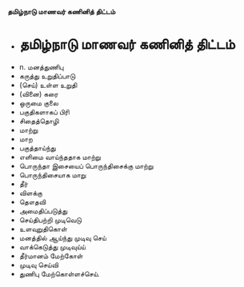 **தமிழ்நாடு மாணவர் கணினித் திட்டம்**
- # தமிழ்நாடு மாணவர் கணினித் திட்டம்
- n. மனத்துணிபு
- கருத்து உறுதிப்பாடு
- (செய்) உள்ள உறுதி
- (வினை) கரை
- ஒருமை குலை
- பகுதிகளாகப் பிரி
- சிதைத்தொழி
- மாற்று
- மாற
- பகுத்தாய்ந்து
- எளிமை வாய்ந்ததாக மாற்று
- பொருந்தா இசையைப் பொருந்திசைக்கு மாற்று
- பொருந்திசையாக மாறு
- தீர்
- விளக்கு
- தௌதவி
- அமைதிப்படுத்து
- செய்திபற்றி முடிவெடு
- உளவுறுதிகொள்
- மனத்தில் ஆய்ந்து முடிவு செய்
- வாக்கெடுத்து முடிவுய்ய்
- தீர்மானம் மேற்கோள்
- முடிவு செய்வி
- துணிபு மேற்கொள்ளச்செய்.

